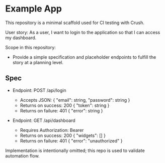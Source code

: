 # Example App

This repository is a minimal scaffold used for CI testing with Crush.

User story: As a user, I want to login to the application so that I can access my dashboard.

Scope in this repository:
- Provide a simple specification and placeholder endpoints to fulfill the story at a planning level.

## Spec

- Endpoint: POST /api/login
  - Accepts JSON: { "email": string, "password": string }
  - Returns on success: 200 { "token": string }
  - Returns on failure: 401 { "error": string }

- Endpoint: GET /api/dashboard
  - Requires Authorization: Bearer <token>
  - Returns on success: 200 { "widgets": [] }
  - Returns on failure: 401 { "error": "unauthorized" }

Implementation is intentionally omitted; this repo is used to validate automation flow. 